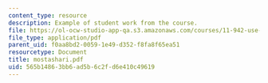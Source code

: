 ```yaml
---
content_type: resource
description: Example of student work from the course.
file: https://ol-ocw-studio-app-qa.s3.amazonaws.com/courses/11-942-use-of-joint-fact-finding-in-science-intensive-policy-disputes-part-ii-spring-2004/565b14863bb6ad5b6c2fd6e410c49619_mostashari.pdf
file_type: application/pdf
parent_uid: f0aa8bd2-0059-1e49-d352-f8fa8f65ea51
resourcetype: Document
title: mostashari.pdf
uid: 565b1486-3bb6-ad5b-6c2f-d6e410c49619
---
```

